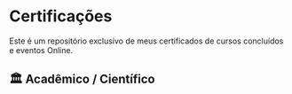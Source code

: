 # Certificações

Este é um repositório exclusivo de meus certificados de cursos concluídos e eventos Online.



## 🏛   Acadêmico / Científico